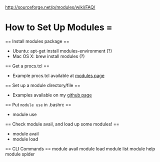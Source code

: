 http://sourceforge.net/p/modules/wiki/FAQ/

# How to Set Up Modules =
== Install modules package ==

* Ubuntu: apt-get install modules-environment (?)
* Mac OS X: brew install modules (?)

== Get a procs.tcl ==

* Example procs.tcl available at [modules page](https://github.com/exit-1/modules/procs.tcl)

== Set up a module directory/file ==

* Examples available on my [github page](https://github.com/exit-1/modules/procs.tcl)

== Put `module use` in .bashrc ==

* module use <directory that contains all module directories>

== Check module avail, and load up some modules! ==

* module avail
* module load <module>



== CLI Commands ==
module avail
module load <name>
module list
module help <name>
module spider <name>
